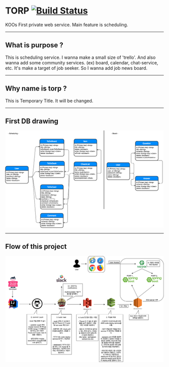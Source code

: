 # TORP  [![Build Status](https://travis-ci.org/KOOSANGYOON/torp.svg?branch=master)](https://travis-ci.org/KOOSANGYOON/torp)
KOOs First private web service. Main feature is scheduling.

---
## What is purpose ?
This is scheduling service. I wanna make a small size of 'trello'.
And also wanna add some community services. (ex) board, calendar, chat-service, etc.
It's make a target of job seeker. So I wanna add job news board.

---
## Why name is torp ?
This is Temporary Title. It will be changed.

---
## First DB drawing
![Image](https://github.com/KOOSANGYOON/TIL/blob/master/TIL201805/UpdateOnce.png?raw=true)

---
## Flow of this project
![Image](https://github.com/KOOSANGYOON/TIL/blob/master/TIL201806/flow_drawing.png?raw=true)
